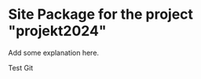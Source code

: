 Site Package for the project "projekt2024"
==============================================================

Add some explanation here.

Test Git
